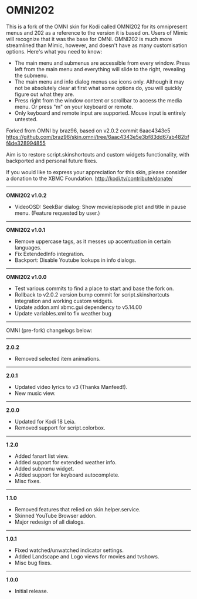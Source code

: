 <h1>OMNI202</h1>

This is a fork of the OMNI skin for Kodi called OMNI202 for its omnipresent menus and 202 as a reference to the version it is based on. Users of Mimic will recognize that it was the base for OMNI. OMNI202 is much more streamlined than Mimic, however, and doesn't have as many customisation options. Here's what you need to know:

- The main menu and submenus are accessible from every window. Press left from the main menu and everything will slide to the right, revealing the submenu.
- The main menu and info dialog menus use icons only. Although it may not be absolutely clear at first what some options do, you will quickly figure out what they are.
- Press right from the window content or scrollbar to access the media menu. Or press "m" on your keyboard or remote.
- Only keyboard and remote input are supported. Mouse input is entirely untested.

Forked from OMNI by braz96, based on v2.0.2 commit 6aac4343e5
https://github.com/braz96/skin.omni/tree/6aac4343e5e3bf83dd67ab482bff4de328994855

Aim is to restore script.skinshortcuts and custom widgets functionality, with backported and personal future fixes.


If you would like to express your appreciation for this skin, please consider a donation to the XBMC Foundation. http://kodi.tv/contribute/donate/

***
**OMNI202 v1.0.2**
- VideoOSD: SeekBar dialog: Show movie/episode plot and title in pause menu. (Feature requested by user.)


***
**OMNI202 v1.0.1**
- Remove uppercase tags, as it messes up accentuation in certain languages.
- Fix ExtendedInfo integration.
- Backport: Disable Youtube lookups in info dialogs.


***
**OMNI202 v1.0.0**
- Test various commits to find a place to start and base the fork on.
- Rollback to v2.0.2 version bump commit for script.skinshortcuts integration and working custom widgets.
- Update addon.xml xbmc.gui dependency to v5.14.00
- Update variables.xml to fix weather bug


***
OMNI (pre-fork) changelogs below:

***
**2.0.2**
- Removed selected item animations.

***
**2.0.1**
- Updated video lyrics to v3 (Thanks Manfeed!).
- New music view.

***
**2.0.0**
- Updated for Kodi 18 Leia.
- Removed support for script.colorbox.

***
**1.2.0**
- Added fanart list view.
- Added support for extended weather info.
- Added submenu widget.
- Added support for keyboard autocomplete.
- Misc fixes.

***
**1.1.0**
- Removed features that relied on skin.helper.service.
- Skinned YouTube Browser addon.
- Major redesign of all dialogs.

***
**1.0.1**
- Fixed watched/unwatched indicator settings.
- Added Landscape and Logo views for movies and tvshows.
- Misc bug fixes.

***
**1.0.0**
- Initial release.
